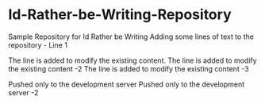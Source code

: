# Id-Rather-be-Writing-Repository
Sample Repository for Id Rather be Writing
Adding some lines of text to the repository - Line 1


The line is added to modify the existing content.
The line is added to modify the existing content -2
The line is added to modify the existing content -3

Pushed only to the development server
Pushed only to the development server -2
